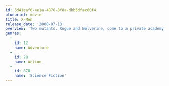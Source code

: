 ```yaml
---
id: 3d41eaf0-4e1a-4876-8f8a-dbb5dfac60f4
blueprint: movie
title: X-Men
release_date: '2000-07-13'
overview: 'Two mutants, Rogue and Wolverine, come to a private academy for their kind whose resident superhero team, the X-Men, must oppose a terrorist organization with similar powers.'
genres:
  -
    id: 12
    name: Adventure
  -
    id: 28
    name: Action
  -
    id: 878
    name: 'Science Fiction'
---
```


